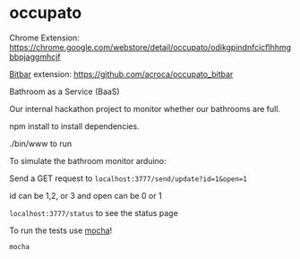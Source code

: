 occupato
========

Chrome Extension: https://chrome.google.com/webstore/detail/occupato/odikgpindnfcicflhhmgbbpjaggmhcjf 

[Bitbar](https://github.com/matryer/bitbar) extension: https://github.com/acroca/occupato_bitbar

Bathroom as a Service (BaaS)

Our internal hackathon project to monitor whether our bathrooms are full.

npm install to install dependencies.

./bin/www to run

To simulate the bathroom monitor arduino:

Send a GET request to `localhost:3777/send/update?id=1&open=1` 

id can be 1,2, or 3 and open can be 0 or 1

`localhost:3777/status` to see the status page

To run the tests use [mocha](http://mochajs.org/)!

	mocha
